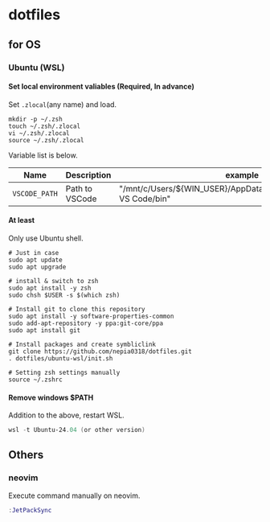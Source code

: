 # dotfiles

## for OS

### Ubuntu (WSL)

#### Set local environment valiables (Required, In advance)

Set `.zlocal`(any name) and load.

``` shell
mkdir -p ~/.zsh
touch ~/.zsh/.zlocal
vi ~/.zsh/.zlocal
source ~/.zsh/.zlocal
```

Variable list is below.

| Name | Description | example |
| ---- | ---- | ---- |
| `VSCODE_PATH` | Path to VSCode | "/mnt/c/Users/${WIN_USER}/AppData/Local/Programs/Microsoft VS Code/bin" |

#### At least

Only use Ubuntu shell.

``` shell
# Just in case
sudo apt update
sudo apt upgrade

# install & switch to zsh
sudo apt install -y zsh
sudo chsh $USER -s $(which zsh)

# Install git to clone this repository
sudo apt install -y software-properties-common
sudo add-apt-repository -y ppa:git-core/ppa
sudo apt install git

# Install packages and create symbliclink
git clone https://github.com/nepia0318/dotfiles.git
. dotfiles/ubuntu-wsl/init.sh

# Setting zsh settings manually
source ~/.zshrc
```

#### Remove windows $PATH

Addition to the above, restart WSL.

``` powershell
wsl -t Ubuntu-24.04 (or other version)
```

## Others

### neovim

Execute command manually on neovim.

``` lua
:JetPackSync
```
